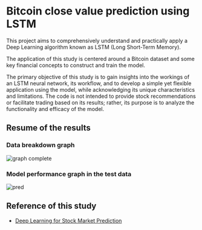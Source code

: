 # Bitcoin close value prediction using LSTM

This project aims to comprehensively understand and practically apply a Deep Learning algorithm known as LSTM (Long Short-Term Memory).

The application of this study is centered around a Bitcoin dataset and some key financial concepts to construct and train the model.

The primary objective of this study is to gain insights into the workings of an LSTM neural network, its workflow, and to develop a simple yet flexible application using the model, while acknowledging its unique characteristics and limitations. The code is not intended to provide stock recommendations or facilitate trading based on its results; rather, its purpose is to analyze the functionality and efficacy of the model.

## Resume of the results
### Data breakdown graph
![graph complete](https://github.com/celiolucaslm/Bitcoin-Prediction-Using-LSTM/assets/95986657/a95f8316-5b9f-45bf-b2e1-3cb1b6973bee)

### Model performance graph in the test data
![pred](https://github.com/celiolucaslm/Bitcoin-Price-Prediction-Using-LSTM/assets/95986657/8e2758ff-d0aa-405a-813a-c6bfcc0a41d2)


## Reference of this study

 - [Deep Learning for Stock Market Prediction](https://www.mdpi.com/1099-4300/22/8/840)


